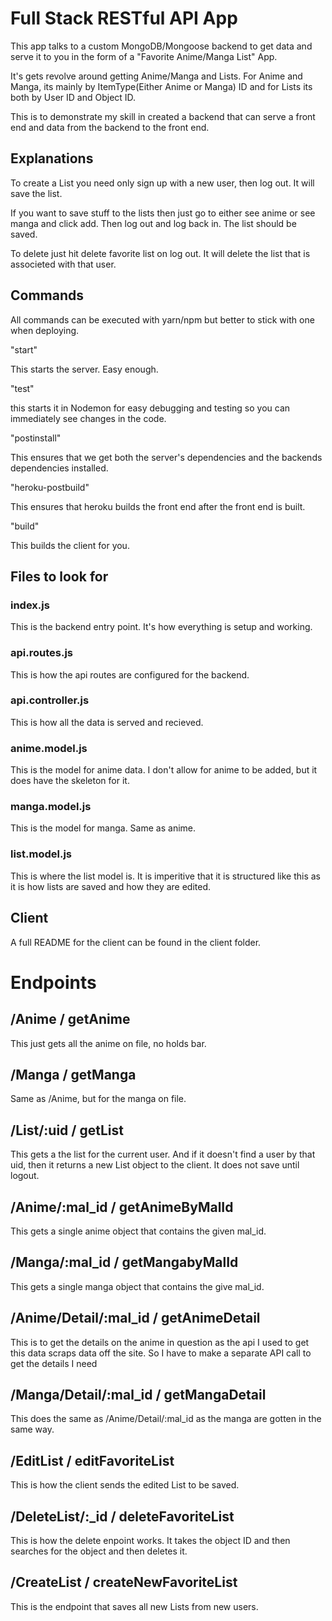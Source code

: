 # Full Stack RESTful API App

This app talks to a custom MongoDB/Mongoose backend to get data and serve it to you in the form of a "Favorite Anime/Manga List" App.

It's gets revolve around getting Anime/Manga and Lists. For Anime and Manga, its mainly by ItemType(Either Anime or Manga) ID and for Lists its both by User ID and Object ID.

This is to demonstrate my skill in created a backend that can serve a front end and data from the backend to the front end.

## Explanations

To create a List you need only sign up with a new user, then log out. It will save the list.

If you want to save stuff to the lists then just go to either see anime or see manga and click add. Then log out and log back in. The list should be saved.

To delete just hit delete favorite list on log out. It will delete the list that is associeted with that user. 

## Commands

All commands can be executed with yarn/npm but better to stick with one when deploying.

"start"

This starts the server. Easy enough.

"test"

this starts it in Nodemon for easy debugging and testing so you can immediately see changes in the code.

"postinstall"

This ensures that we get both the server's dependencies and the backends dependencies installed.

"heroku-postbuild"

This ensures that heroku builds the front end after the front end is built.

"build"

This builds the client for you.

## Files to look for

### index.js

This is the backend entry point. It's how everything is setup and working.

### api.routes.js

This is how the api routes are configured for the backend.

### api.controller.js

This is how all the data is served and recieved.

### anime.model.js

This is the model for anime data. I don't allow for anime to be added, but it does have the skeleton for it.

### manga.model.js

This is the model for manga. Same as anime.

### list.model.js

This is where the list model is. It is imperitive that it is structured like this as it is how lists are saved and how they are edited.

## Client

A full README for the client can be found in the client folder.


# Endpoints

## /Anime / getAnime

This just gets all the anime on file, no holds bar.

## /Manga / getManga

Same as /Anime, but for the manga on file.

## /List/:uid / getList

This gets a the list for the current user. And if it doesn't find a user by that uid, then it returns a new List object to the client. It does not save until logout.

## /Anime/:mal_id / getAnimeByMalId

This gets a single anime object that contains the given mal_id.

## /Manga/:mal_id / getMangabyMalId

This gets a single manga object that contains the give mal_id.

## /Anime/Detail/:mal_id / getAnimeDetail

This is to get the details on the anime in question as the api I used to get this data scraps data off the site. So I have to make a separate API call to get the details I need

## /Manga/Detail/:mal_id / getMangaDetail

This does the same as /Anime/Detail/:mal_id as the manga are gotten in the same way.

## /EditList / editFavoriteList

This is how the client sends the edited List to be saved.

## /DeleteList/:_id / deleteFavoriteList

This is how the delete enpoint works. It takes the object ID and then searches for the object and then deletes it.

## /CreateList / createNewFavoriteList

This is the endpoint that saves all new Lists from new users.